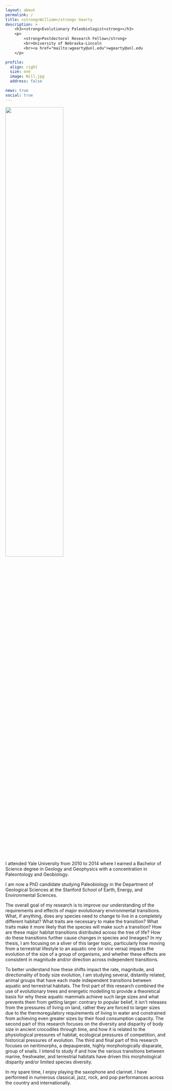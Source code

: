 ```yaml
---
layout: about
permalink: /
title: <strong>William</strong> Gearty
description: >
    <h3><strong>Evolutionary Paleobiologist<strong></h3>
    <p>
        <strong>Postdoctoral Research Fellow</strong>
        <br>University of Nebraska-Lincoln
        <br><a href="mailto:wgearty@unl.edu">wgearty@unl.edu
    </p>

profile:
  align: right
  size: one
  image: Will.jpg
  address: false

news: true
social: true
---
```


<img src="https://clevelandhabitat.org/wp-content/uploads/2016/05/Website-Under-Construction-Image-1024x989.jpg" width="60%">

I attended Yale University from 2010 to 2014 where I earned a Bachelor of Science degree in Geology and Geophysics with a concentration in Paleontology and Geobiology.

I am now a PhD candidate studying Paleobiology in the Department of Geological Sciences at the Stanford School of Earth, Energy, and Environmental Sciences.

The overall goal of my research is to improve our understanding of the requirements and effects of major evolutionary environmental transitions. What, if anything, does any species need to change to live in a completely different habitat? What traits are necessary to make the transition? What traits make it more likely that the species will make such a transition? How are these major habitat transitions distributed across the tree of life? How do these transitions further cause changes in species and lineages? In my thesis, I am focusing on a sliver of this larger topic, particularly how moving from a terrestrial lifestyle to an aquatic one (or vice versa) impacts the evolution of the size of a group of organisms, and whether these effects are consistent in magnitude and/or direction across independent transitions.

To better understand how these shifts impact the rate, magnitude, and directionality of body size evolution, I am studying several, distantly related, animal groups that have each made independent transitions between aquatic and terrestrial habitats. The first part of this research combined the use of evolutionary trees and energetic modelling to provide a theoretical basis for why these aquatic mammals achieve such large sizes and what prevents them from getting larger: contrary to popular belief, it isn't releases from the pressures of living on land, rather they are forced to larger sizes due to the thermoregulatory requirements of living in water and constrained from achieving even greater sizes by their food consumption capacity. The second part of this research focuses on the diversity and disparity of body size in ancient crocodiles through time, and how it is related to the physiological pressures of habitat, ecological pressures of competition, and historical pressures of evolution. The third and final part of this research focuses on neritimorphs, a depauperate, highly morphologically disparate, group of snails. I intend to study if and how the various transitions between marine, freshwater, and terrestrial habitats have driven this morphological disparity and/or limited species diversity.

In my spare time, I enjoy playing the saxophone and clarinet. I have performed in numerous classical, jazz, rock, and pop performances across the country and internationally.
